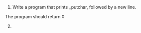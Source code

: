  1. Write a program that prints _putchar, followed by a new line.

The program should return 0

2. 
